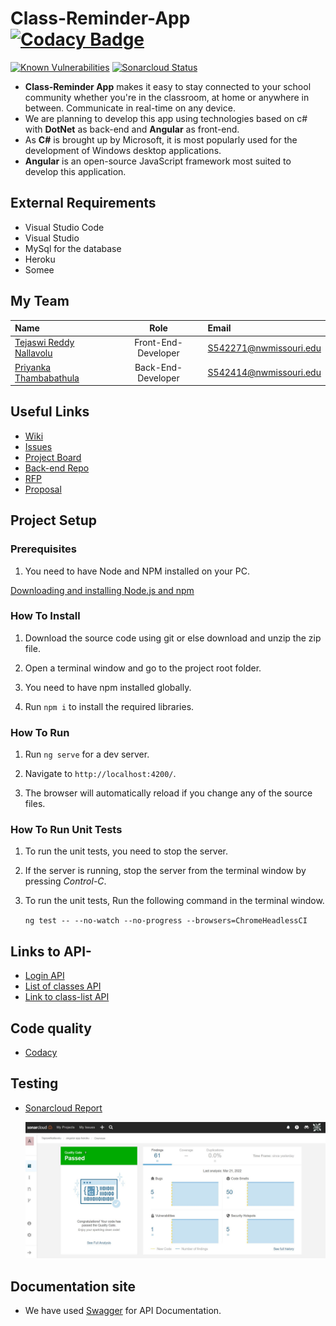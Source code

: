 # Class-Reminder-App [![Codacy Badge](https://app.codacy.com/project/badge/Grade/41ca830b8b6a4dd591510ea9141fa352)](https://www.codacy.com/gh/TejaswiNallavolu/angular-app-heroku/dashboard?utm_source=github.com&amp;utm_medium=referral&amp;utm_content=TejaswiNallavolu/angular-app-heroku&amp;utm_campaign=Badge_Grade)
[![Known Vulnerabilities](https://snyk.io/test/github/{TejaswiNallavolu}/{angular-app-heroku}/badge.svg)](https://snyk.io/test/github/{TejaswiNallavolu}/{angular-app-heroku})
[![Sonarcloud Status](https://sonarcloud.io/api/project_badges/measure?project=com.lapots.breed.judge:judge-rule-engine&metric=alert_status)](https://sonarcloud.io/dashboard?id=com.lapots.breed.judge:judge-rule-engine)

-  **Class-Reminder App** makes it easy to stay connected to your school community whether you're in the classroom, at home or anywhere in between. Communicate in real-time on any device.
-  We are planning to develop this app using technologies based on c# with **DotNet** as back-end and **Angular** as front-end.
-  As **C#** is brought up by Microsoft, it is most popularly used for the development of Windows desktop applications.
-  **Angular** is an open-source JavaScript framework most suited to develop this application.

## External Requirements
-  Visual Studio Code  
-  Visual Studio  
-  MySql for the database
-  Heroku
-  Somee

## My Team   
| Name      | Role | Email     |
| :---        |    :----:   | :---          
| [Tejaswi Reddy Nallavolu](https://github.com/TejaswiNallavolu)      | Front-End-Developer      | S542271@nwmissouri.edu   |
| [Priyanka Thambabathula](https://github.com/Priyanka1818)   | Back-End-Developer        | S542414@nwmissouri.edu      |

## Useful Links
-  [Wiki](https://github.com/TejaswiNallavolu/angular-app-heroku/wiki)   
-  [Issues](https://github.com/TejaswiNallavolu/angular-app-heroku/issues)
-  [Project Board](https://github.com/TejaswiNallavolu/angular-app-heroku/projects/1)
-  [Back-end Repo](https://github.com/TejaswiNallavolu/BackEnd-ClassReminderApp)
-  [RFP](https://github.com/harshakurra123/ClassRemainder)
-  [Proposal](https://github.com/TejaswiNallavolu/proposal)

## Project Setup

### Prerequisites

1. You need to have Node and NPM installed on your PC.

[Downloading and installing Node.js and npm](https://docs.npmjs.com/downloading-and-installing-node-js-and-npm)

### How To Install

1. Download the source code using git or else download and unzip the zip file.

2. Open a terminal window and go to the project root folder.

3. You need to have npm installed globally.

4. Run `npm i` to install the required libraries.

### How To Run

1. Run `ng serve` for a dev server.
 
2. Navigate to `http://localhost:4200/`.

3. The browser will automatically reload if you change any of the source files.

### How To Run Unit Tests

1. To run the unit tests, you need to stop the server.
 
2. If the server is running, stop the server from the terminal window by pressing *Control-C*.

3. To run the unit tests, Run the following command in the terminal window.

   `ng test -- --no-watch --no-progress --browsers=ChromeHeadlessCI`

## Links to API-
- [Login API](http://www.classreminder-1a.somee.com/api/login/allUser)
- [List of classes API](http://www.classreminder-1a.somee.com/api/login/getAllList)
- [Link to class-list API](http://www.classreminderproj.somee.com/api/ClassList/getAllClassList)

## Code quality
- [Codacy](https://app.codacy.com/gh/TejaswiNallavolu/angular-app-heroku/dashboard?utm_source=github.com&utm_medium=referral&utm_content=TejaswiNallavolu/angular-app-heroku&utm_campaign=Badge_Grade)

## Testing
- [Sonarcloud Report](https://sonarcloud.io/project/overview?id=TejaswiNallavolu_angular-app-heroku)

   ![SonarCloud](https://github.com/TejaswiNallavolu/angular-app-heroku/blob/main/src/assets/SonarCloud.JPG)

## Documentation site
- We have used [Swagger](https://app.swaggerhub.com/apis-docs/TejaswiNallavolu/auth-project/v1#/) for API Documentation.

